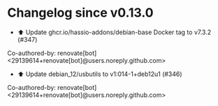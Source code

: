 # Changelog since v0.13.0
- ⬆️ Update ghcr.io/hassio-addons/debian-base Docker tag to v7.3.2 (#347)

Co-authored-by: renovate[bot] <29139614+renovate[bot]@users.noreply.github.com> 
- ⬆️ Update debian_12/usbutils to v1:014-1+deb12u1 (#346)

Co-authored-by: renovate[bot] <29139614+renovate[bot]@users.noreply.github.com> 
